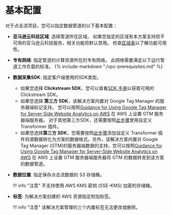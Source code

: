 # 基本配置

对于点击流项目，您可以指定数据管道的以下基本配置：

* **亚马逊云科技区域**: 选择管道所在区域。 如果您指定的区域有本方案支持但不可用的亚马逊云科技服务，相关功能将默认禁用。 检查[区域表][region-table]以了解功能可用性。
* **专有网络**: 指定管道的计算资源所在的专有网络。 此网络需要满足以下运行管道工作负载的标准。
    {%
      include-markdown "./vpc-prerequisites.md"
    %}
* **数据采集SDK**: 指定客户端使用的SDK类型。

    - 如果您选择 **Clickstream SDK**，您可以查看[SDK 手册][clickstream-sdks]以获取可用的 Clickstream SDK。
    - 如果您选择 **第三方 SDK**，该解决方案内置对 Google Tag Manager 的服务器端标记支持。 您可以按照[Guidance for Using Google Tag Manager for Server-Side Website Analytics on AWS][gtm-guidance] 在 AWS 上设置 GTM 服务器端服务器。 对于其他第三方SDK，还需要按照[此步骤][custom-plugin]使用自定义 Transformer 插件。
    - 如果您选择**第三方 SDK**，您需要按照[此步骤][custom-plugin]添加自定义 Transformer 插件将源数据转化为方案的数据格式。另外，该解决方案内置对 Google Tag Manager (GTM)的服务器端数据的支持，您可以按照[Guidance for Using Google Tag Manager for Server-Side Website Analytics on AWS][gtm-guidance] 在 AWS 上设置 GTM 服务器端服务器将 GTM 的数据转发到该方案的数据管道。

* **数据位置**: 指定保存点击流数据的 S3 存储桶。
    
    !!! info "注意"
        不支持使用 AWS KMS 密钥 (SSE-KMS) 加密的存储桶。

* **标签**: 为解决方案创建的 AWS 资源指定附加标签。

    !!! info "注意"
        该解决方案管理的三个内置标签无法更改或删除。

[region-table]: ../plan-deployment/regions.md
[clickstream-sdks]: ../sdk-manual/index.md
[gtm-guidance]: https://aws.amazon.com/solutions/guidance/using-google-tag-manager-for-server-side-website-analytics-on-aws/
[custom-plugin]: ./data-processing/configure-plugin.md#_3
